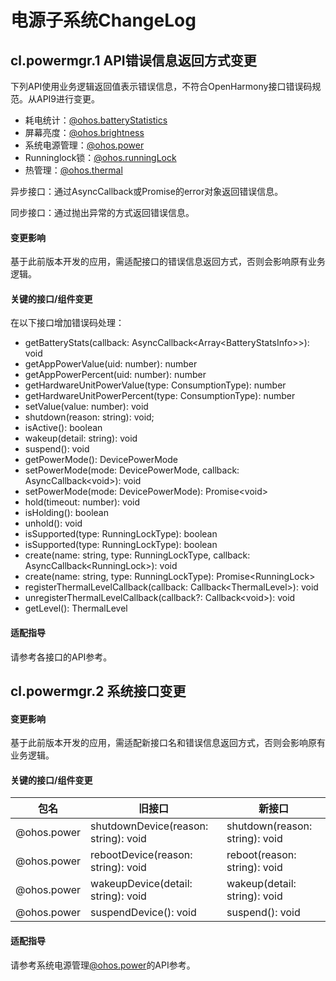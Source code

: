 # 电源子系统ChangeLog

## cl.powermgr.1 API错误信息返回方式变更

下列API使用业务逻辑返回值表示错误信息，不符合OpenHarmony接口错误码规范。从API9进行变更。

- 耗电统计：[@ohos.batteryStatistics](../../../application-dev/reference/apis/js-apis-batteryStatistics.md)
 - 屏幕亮度：[@ohos.brightness](../../../application-dev/reference/apis/js-apis-brightness.md)
 - 系统电源管理：[@ohos.power](../../../application-dev/reference/apis/js-apis-power.md)
 - Runninglock锁：[@ohos.runningLock](../../../application-dev/reference/apis/js-apis-runninglock.md)
 - 热管理：[@ohos.thermal](../../../application-dev/reference/apis/js-apis-thermal.md)

异步接口：通过AsyncCallback或Promise的error对象返回错误信息。

同步接口：通过抛出异常的方式返回错误信息。

#### 变更影响

基于此前版本开发的应用，需适配接口的错误信息返回方式，否则会影响原有业务逻辑。

#### 关键的接口/组件变更

在以下接口增加错误码处理：
  - getBatteryStats(callback: AsyncCallback<Array&lt;BatteryStatsInfo&gt;>): void
  - getAppPowerValue(uid: number): number
  - getAppPowerPercent(uid: number): number
  - getHardwareUnitPowerValue(type: ConsumptionType): number
  - getHardwareUnitPowerPercent(type: ConsumptionType): number
  - setValue(value: number): void
  - shutdown(reason: string): void;
  - isActive(): boolean
  - wakeup(detail: string): void
  - suspend(): void
  - getPowerMode(): DevicePowerMode
  - setPowerMode(mode: DevicePowerMode, callback: AsyncCallback&lt;void&gt;): void
  - setPowerMode(mode: DevicePowerMode): Promise&lt;void&gt;
  - hold(timeout: number): void
  - isHolding(): boolean
  - unhold(): void
  - isSupported(type: RunningLockType): boolean
  - isSupported(type: RunningLockType): boolean
  - create(name: string, type: RunningLockType, callback: AsyncCallback&lt;RunningLock&gt;): void
  - create(name: string, type: RunningLockType): Promise&lt;RunningLock&gt;
  - registerThermalLevelCallback(callback: Callback&lt;ThermalLevel&gt;): void
  - unregisterThermalLevelCallback(callback?: Callback&lt;void&gt;): void
  - getLevel(): ThermalLevel

#### 适配指导

请参考各接口的API参考。
## cl.powermgr.2 系统接口变更

#### 变更影响

基于此前版本开发的应用，需适配新接口名和错误信息返回方式，否则会影响原有业务逻辑。

#### 关键的接口/组件变更

| 包名        | 旧接口                               | 新接口                         |
| ----------- | ------------------------------------ | ------------------------------ |
| @ohos.power | shutdownDevice(reason: string): void | shutdown(reason: string): void |
| @ohos.power | rebootDevice(reason: string): void   | reboot(reason: string): void   |
| @ohos.power | wakeupDevice(detail: string): void   | wakeup(detail: string): void   |
| @ohos.power | suspendDevice(): void                | suspend(): void                |

#### 适配指导

请参考系统电源管理[@ohos.power](../../../application-dev/reference/apis/js-apis-power.md)的API参考。
